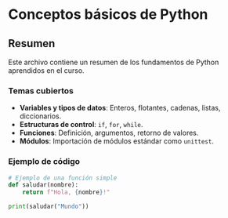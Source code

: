 # Conceptos básicos de Python

## Resumen
Este archivo contiene un resumen de los fundamentos de Python aprendidos en el curso.

### Temas cubiertos
- **Variables y tipos de datos**: Enteros, flotantes, cadenas, listas, diccionarios.
- **Estructuras de control**: `if`, `for`, `while`.
- **Funciones**: Definición, argumentos, retorno de valores.
- **Módulos**: Importación de módulos estándar como `unittest`.

### Ejemplo de código
```python
# Ejemplo de una función simple
def saludar(nombre):
    return f"Hola, {nombre}!"

print(saludar("Mundo"))
